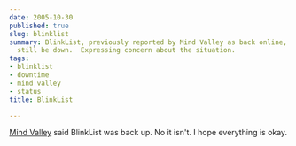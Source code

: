 ```yaml
---
date: 2005-10-30
published: true
slug: blinklist
summary: BlinkList, previously reported by Mind Valley as back online, appears to
  still be down.  Expressing concern about the situation.
tags:
- blinklist
- downtime
- mind valley
- status
title: BlinkList

---
```

[Mind Valley](http://www.kinlan.co.uk/2005/10/re-delicious-like.html#c113068793518444580) said BlinkList was back up.  No it isn't.  I hope everything is okay.


